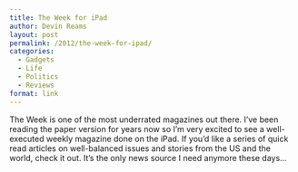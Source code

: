 ```yaml
---
title: The Week for iPad
author: Devin Reams
layout: post
permalink: /2012/the-week-for-ipad/
categories:
  - Gadgets
  - Life
  - Politics
  - Reviews
format: link
---
```

The Week is one of the most underrated magazines out there. I&#8217;ve been reading the paper version for years now so I&#8217;m very excited to see a well-executed weekly magazine done on the iPad. If you&#8217;d like a series of quick read articles on well-balanced issues and stories from the US and the world, check it out. It&#8217;s the only news source I need anymore these days&#8230;